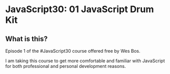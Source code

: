 # JavaScript30: 01 JavaScript Drum Kit


## What is this?

Episode 1 of the #JavaScript30 course offered free by Wes Bos.

I am taking this course to get more comfortable and familiar with JavaScript for both professional and personal development reasons. 

